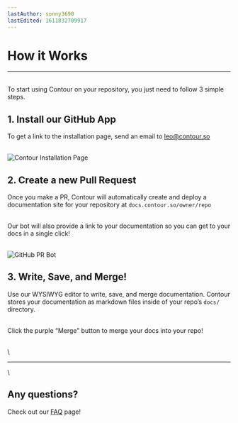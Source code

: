 ```yaml
---
lastAuthor: sonny3690
lastEdited: 1611832709917
---
```

# How it Works


---

\
To start using Contour on your repository, you just need to follow 3 simple steps.

## 1. Install our GitHub App

To get a link to the installation page, send an email to leo@contour.so

\
![Contour Installation Page](https://i.imgur.com/GfPhH6n.png)

## 2. Create a new Pull Request

Once you make a PR, Contour will automatically create and deploy a documentation site for your repository at `docs.contour.so/owner/repo`

\
Our bot will also provide a link to your documentation so you can get to your docs in a single click!

\
![GitHub PR Bot](https://i.imgur.com/CwBq6Tq.png)

## 3. Write, Save, and Merge!

Use our WYSIWYG editor to write, save, and merge documentation. Contour stores your documentation as markdown files inside of your repo’s `docs/` directory.

\
Click the purple “Merge” button to merge your docs into your repo!

\
\

---

\
## Any questions?

Check out our [FAQ](https://docs.contour.so/contour-labs/contour-docs/faq.md) page!
